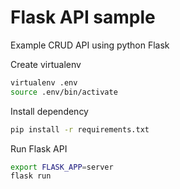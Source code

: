 # Flask API sample

Example CRUD API using python Flask

Create virtualenv

```bash
virtualenv .env
source .env/bin/activate
```

Install dependency

```bash
pip install -r requirements.txt
```

Run Flask API

```bash
export FLASK_APP=server
flask run
```
